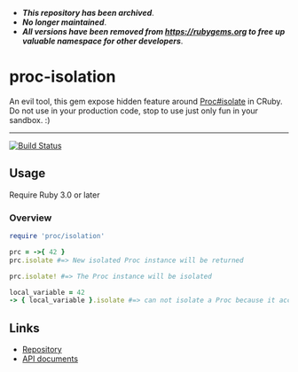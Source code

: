 - _**This repository has been archived**_.
- _**No longer maintained**_.
- _**All versions have been removed from https://rubygems.org to free up valuable namespace for other developers**_.


# proc-isolation

An evil tool, this gem expose hidden feature around [Proc#isolate](https://github.com/ruby/ruby/blob/72a4e1d3bbbdfff71ec2c6b2ddb3b9323193cacd/doc/ractor.md#given-block-isolation) in CRuby.  \
Do not use in your production code, stop to use just only fun in your sandbox. :)

---

[![Build Status](https://github.com/kachick/proc-isolation/actions/workflows/test_behaviors.yml/badge.svg?branch=main)](https://github.com/kachick/proc-isolation/actions/workflows/test.yml?query=branch%3Amain)

## Usage

Require Ruby 3.0 or later


### Overview

```ruby
require 'proc/isolation'

prc = ->{ 42 }
prc.isolate #=> New isolated Proc instance will be returned

prc.isolate! #=> The Proc instance will be isolated

local_variable = 42
-> { local_variable }.isolate #=> can not isolate a Proc because it accesses outer variables (local_variable). (ArgumentError)
```

## Links

* [Repository](https://github.com/kachick/proc-isolation)
* [API documents](https://kachick.github.io/proc-isolation/)
